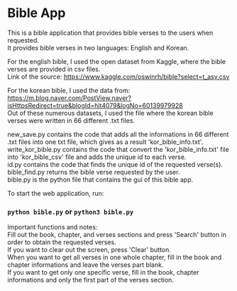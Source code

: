 # Bible App

This is a bible application that provides bible verses to the users when requested. <br />
It provides bible verses in two languages: English and Korean. <br />

For the english bible, I used the open dataset from Kaggle, where the bible verses are provided in csv files. <br />
Link of the source: https://www.kaggle.com/oswinrh/bible?select=t_asv.csv  <br />

For the korean bible, I used the data from: <br />
https://m.blog.naver.com/PostView.naver?isHttpsRedirect=true&blogId=hit4079&logNo=60139979928  <br />
Out of these numerous datasets, I used the file where the korean bible verses were written in 66 different .txt files. <br />

new_save.py contains the code that adds all the informations in 66 different .txt files into one txt file, which gives as a result 'kor_bible_info.txt'. <br />
write_kor_bible.py contains the code that convert the 'kor_bible_info.txt' file into 'kor_bible_csv' file and adds the unique id to each verse. <br />
id.py contains the code that finds the unique id of the requested verse(s). <br />
bible_find.py returns the bible verse requested by the user. <br />
bible.py is the python file that contains the gui of this bible app. <br />

To start the web application, run:
### `python bible.py` or `python3 bible.py`

Important functions and notes: <br />
Fill out the book, chapter, and verses sections and press 'Search' button in order to obtain the requested verses. <br />
If you want to clear out the screen, press 'Clear' button. <br />
When you want to get all verses in one whole chapter, fill in the book and chapter informations and leave the verses part blank. <br />
If you want to get only one specific verse, fill in the book, chapter informations and only the first part of the verses section. <br />